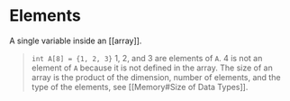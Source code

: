 # Elements

A single variable inside an [[array]].

> `int A[8] = {1, 2, 3}`
> 1, 2, and 3 are elements of `A`.
> 4 is not an element of `A` because it is not defined in the array.
> The size of an array is the product of the dimension, number of elements, and the type of the elements, see [[Memory#Size of Data Types]].  
